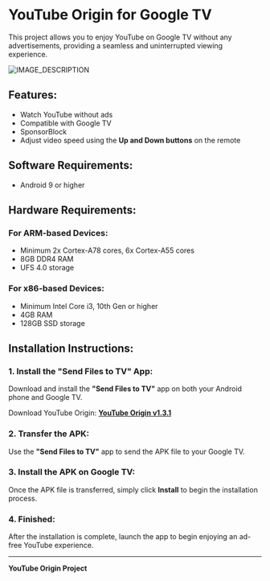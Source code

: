 # YouTube Origin for Google TV

This project allows you to enjoy YouTube on Google TV without any advertisements, providing a seamless and uninterrupted viewing experience.

![IMAGE_DESCRIPTION](https://gitlab.com/uploads/-/system/project/avatar/62144433/play_store_512.png?width=96)

## Features:
- Watch YouTube without ads
- Compatible with Google TV
- SponsorBlock
- Adjust video speed using the **Up and Down buttons** on the remote

## Software Requirements:
- Android 9 or higher

## Hardware Requirements:

### For ARM-based Devices:
- Minimum 2x Cortex-A78 cores, 6x Cortex-A55 cores
- 8GB DDR4 RAM
- UFS 4.0 storage

### For x86-based Devices:
- Minimum Intel Core i3, 10th Gen or higher
- 4GB RAM
- 128GB SSD storage

## Installation Instructions:

### 1. Install the "Send Files to TV" App:
Download and install the **"Send Files to TV"** app on both your Android phone and Google TV.

Download YouTube Origin:
**[YouTube Origin v1.3.1](https://mega.nz/file/4ppRxLIB#lN-op-qWrMvHzOY9rEiYOcwF2CyzAj7y7GuUSyGpZSE)**

### 2. Transfer the APK:
Use the **"Send Files to TV"** app to send the APK file to your Google TV.

### 3. Install the APK on Google TV:
Once the APK file is transferred, simply click **Install** to begin the installation process.

### 4. Finished:
After the installation is complete, launch the app to begin enjoying an ad-free YouTube experience.


---

**YouTube Origin Project**
